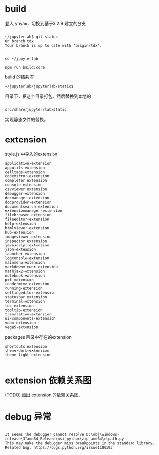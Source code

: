 
# build

登入 yhyan，切换到基于3.2.9 建立的分支

```commandline

~/jupyterlab$ git status
On branch tdx
Your branch is up to date with 'origin/tdx'.
```

```commandline

cd ~/jupyterlab

npm run build:core
```

build 的结果 在 

```
~/jupyterlab/jupyterlab/static$
```

目录下，把这个目录打包，然后替换到本地的 

```commandline

src/share/jupyter/lab/static
```

实现静态文件的替换。


# extension

style.js 中导入的extension

```commandline
application-extension
apputils-extension
celltags-extension
codemirror-extension
completer-extension
console-extension
csvviewer-extension
debugger-extension
docmanager-extension
docprovider-extension
documentsearch-extension
extensionmanager-extension
filebrowser-extension
fileeditor-extension
help-extension
htmlviewer-extension
hub-extension
imageviewer-extension
inspector-extension
javascript-extension
json-extension
launcher-extension
logconsole-extension
mainmenu-extension
markdownviewer-extension
mathjax2-extension
notebook-extension
pdf-extension
rendermime-extension
running-extension
settingeditor-extension
statusbar-extension
terminal-extension
toc-extension
tooltip-extension
translation-extension
ui-components-extension
vdom-extension
vega5-extension
```

packages 目录中存在的extension

```commandline
shortcuts-extension
theme-dark-extension
theme-light-extension


```


# extension 依赖关系图

(TODO) 画出 extension 的依赖关系图。



# debug 异常

```commandline

It seems the debugger cannot resolve D:\obj\windows-release\37amd64_Release\msi_python\zip_amd64\ntpath.py
This may make the debugger miss breakpoints in the standard library.
Related bug: https://bugs.python.org/issue1180193
```